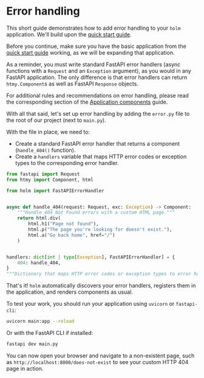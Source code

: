 # Error handling

This short guide demonstrates how to add error handling to your `holm` application. We'll build upon the [quick start guide](quick-start-guide.md).

Before you continue, make sure you have the basic application from the [quick start guide](quick-start-guide.md) working, as we will be expanding that application.

As a reminder, you must write standard FastAPI error handlers (async functions with a `Request` and an `Exception` argument), as you would in any FastAPI application. The only difference is that error handlers can return `htmy.Component`s as well as FastAPI `Response` objects.

For additional rules and recommendations on error handling, please read the corresponding section of the [Application components](../application-components.md) guide.

With all that said, let's set up error handling by adding the `error.py` file to the root of our project (next to `main.py`).

With the file in place, we need to:

- Create a standard FastAPI error handler that returns a component (`handle_404()` function).
- Create a `handlers` variable that maps HTTP error codes or exception types to the corresponding error handler.

```python
from fastapi import Request
from htmy import Component, html

from holm import FastAPIErrorHandler


async def handle_404(request: Request, exc: Exception) -> Component:
    """Handle 404 Not Found errors with a custom HTML page."""
    return html.div(
        html.h1("Page not found"),
        html.p("The page you're looking for doesn't exist."),
        html.a("Go back home", href="/")
    )


handlers: dict[int | type[Exception], FastAPIErrorHandler] = {
    404: handle_404,
}
"""Dictionary that maps HTTP error codes or exception types to error handlers."""
```

That's it! `holm` automatically discovers your error handlers, registers them in the application, and renders components as usual.

To test your work, you should run your application using `uvicorn` or `fastapi-cli`:

```bash
uvicorn main:app --reload
```

Or with the FastAPI CLI if installed:

```bash
fastapi dev main.py
```

You can now open your browser and navigate to a non-existent page, such as `http://localhost:8000/does-not-exist` to see your custom HTTP 404 page in action.
